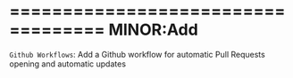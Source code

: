 ===================================
	MINOR:Add
===================================
`Github Workflows`: Add a Github workflow for automatic Pull Requests opening and automatic updates